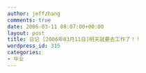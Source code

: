 ```yaml
---
author: jeffzhang
comments: true
date: 2006-03-11 08:07:00+00:00
layout: post
title: 日记 [2006年03月11日]明天就要去工作了！！
wordpress_id: 315
categories:
- 毕业
---
```



